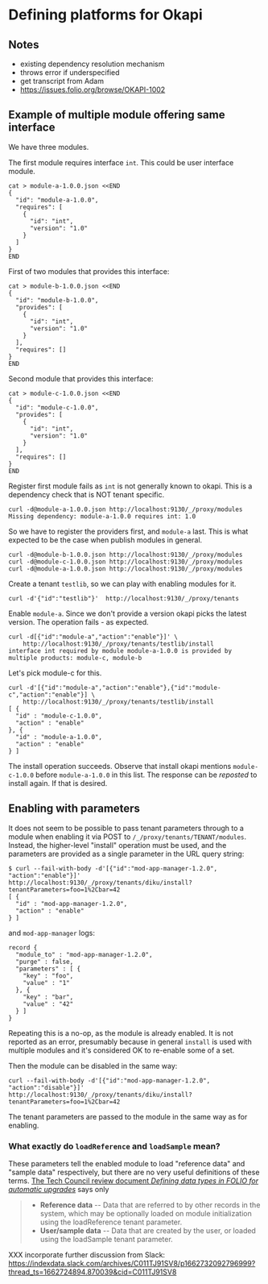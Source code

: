 # Defining platforms for Okapi


## Notes

* existing dependency resolution mechanism
* throws error if underspecified
* get transcript from Adam
* https://issues.folio.org/browse/OKAPI-1002


## Example of multiple module offering same interface

We have three modules.

The first module requires interface `int`. This could be user interface
module.

```
cat > module-a-1.0.0.json <<END
{
  "id": "module-a-1.0.0",
  "requires": [
    {
      "id": "int",
      "version": "1.0"
    }
  ]
}
END
```

First of two modules that provides this interface:

```
cat > module-b-1.0.0.json <<END
{
  "id": "module-b-1.0.0",
  "provides": [
    {
      "id": "int",
      "version": "1.0"
    }
  ],
  "requires": []
}
END
```

Second module that provides this interface:

```
cat > module-c-1.0.0.json <<END
{
  "id": "module-c-1.0.0",
  "provides": [
    {
      "id": "int",
      "version": "1.0"
    }
  ],
  "requires": []
}
END
```


Register first module fails as `int` is not generally known to okapi.
This is a dependency check that is NOT tenant specific.

```
curl -d@module-a-1.0.0.json http://localhost:9130/_/proxy/modules
Missing dependency: module-a-1.0.0 requires int: 1.0
```

So we have to register the providers first, and `module-a` last.
This is what expected to be the case when publish modules in general.

```
curl -d@module-b-1.0.0.json http://localhost:9130/_/proxy/modules
curl -d@module-c-1.0.0.json http://localhost:9130/_/proxy/modules
curl -d@module-a-1.0.0.json http://localhost:9130/_/proxy/modules
```

Create a tenant `testlib`, so we can play with enabling modules for it.

```
curl -d'{"id":"testlib"}'  http://localhost:9130/_/proxy/tenants
```

Enable `module-a`. Since we don't provide a version okapi picks the
latest version.  The operation fails - as expected.

```
curl -d[{"id":"module-a","action":"enable"}]' \
    http://localhost:9130/_/proxy/tenants/testlib/install
interface int required by module module-a-1.0.0 is provided by multiple products: module-c, module-b
```

Let's pick module-c for this.

```
curl -d'[{"id":"module-a","action":"enable"},{"id":"module-c","action":"enable"}] \
    http://localhost:9130/_/proxy/tenants/testlib/install
[ {
  "id" : "module-c-1.0.0",
  "action" : "enable"
}, {
  "id" : "module-a-1.0.0",
  "action" : "enable"
} ]

```

The install operation succeeds. Observe that install okapi mentions
`module-c-1.0.0` before `module-a-1.0.0` in this list. The response can
be *reposted* to install again. If that is desired. 



## Enabling with parameters

It does not seem to be possible to pass tenant parameters through to a module when enabling it via POST to `/_/proxy/tenants/TENANT/modules`. Instead, the higher-level "install" operation must be used, and the parameters are provided as a single parameter in the URL query string:
```
$ curl --fail-with-body -d'[{"id":"mod-app-manager-1.2.0", "action":"enable"}]' http://localhost:9130/_/proxy/tenants/diku/install?tenantParameters=foo=1%2Cbar=42
[ {
  "id" : "mod-app-manager-1.2.0",
  "action" : "enable"
} ]
```
and `mod-app-manager` logs:
```
record {
  "module_to" : "mod-app-manager-1.2.0",
  "purge" : false,
  "parameters" : [ {
    "key" : "foo",
    "value" : "1"
  }, {
    "key" : "bar",
    "value" : "42"
  } ]
}
```
Repeating this is a no-op, as the module is already enabled. It is not reported as an error, presumably because in general `install` is used with multiple modules and it's considered OK to re-enable some of a set.

Then the module can be disabled in the same way:
```
curl --fail-with-body -d'[{"id":"mod-app-manager-1.2.0", "action":"disable"}]' http://localhost:9130/_/proxy/tenants/diku/install?tenantParameters=foo=1%2Cbar=42
```
The tenant parameters are passed to the module in the same way as for enabling.


### What exactly do `loadReference` and `loadSample` mean?

These parameters tell the enabled module to load "reference data" and "sample data" respectively, but there are no very useful definitions of these terms. [The Tech Council review document _Defining data types in FOLIO for automatic upgrades_](https://wiki.folio.org/display/TC/Defining+data+types+in+FOLIO+for+automatic+upgrades) says only
 
> * **Reference data** --
> Data that are referred to by other records in the system, which may be optionally loaded on module initialization using the loadReference tenant parameter.
> * **User/sample data** --
> Data that are created by the user, or loaded using the loadSample tenant parameter.

XXX incorporate further discussion from Slack: https://indexdata.slack.com/archives/C011TJ91SV8/p1662732092796999?thread_ts=1662724894.870039&cid=C011TJ91SV8



